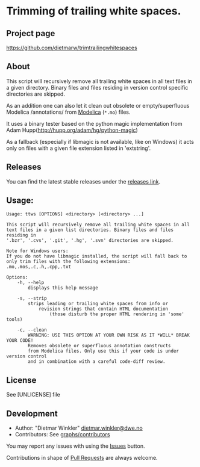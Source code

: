 # Trimming of trailing white spaces.

## Project page
https://github.com/dietmarw/trimtrailingwhitespaces

## About
This script will recursively remove all trailing white spaces in all
text files in a given directory. Binary files and files residing in
version control specific directories are skipped.

As an addition one can also let it clean out obsolete or empty/superfluous
Modelica /annotations/ from [Modelica](https://modelica.org) (`*.mo`) files.

It uses a binary tester based on the python magic implementation from
Adam Hupp(http://hupp.org/adam/hg/python-magic)

As a fallback (especially if libmagic is not available, like on Windows)
it acts only on files with a given file extension listed in 'extstring'.

## Releases
You can find the latest stable releases under the
[releases link](../../releases).

## Usage:

    Usage: ttws [OPTIONS] <directory> [<directory> ...]

    This script will recursively remove all trailing white spaces in all
    text files in a given list directories. Binary files and files residing in
    '.bzr', '.cvs', '.git', '.hg', '.svn' directories are skipped.

    Note for Windows users:
    If you do not have libmagic installed, the script will fall back to
    only trim files with the following extensions: .mo,.mos,.c,.h,.cpp,.txt

    Options:
        -h, --help
            displays this help message

        -s, --strip
            strips leading or trailing white spaces from info or
                revision strings that contain HTML documentation
                    (those disturb the proper HTML rendering in 'some' tools)

        -c, --clean
            WARNING: USE THIS OPTION AT YOUR OWN RISK AS IT *WILL* BREAK YOUR CODE!
            Removes obsolete or superfluous annotation constructs
            from Modelica files. Only use this if your code is under version control
            and in combination with a careful code-diff review.


## License
See [UNLICENSE] file

## Development
 * Author: "Dietmar Winkler" <dietmar.winkler@dwe.no>
 * Contributors: See [graphs/contributors](../../graphs/contributors)

You may report any issues with using the [Issues](../../issues) button.

Contributions in shape of [Pull Requests](../../pulls) are always welcome.
